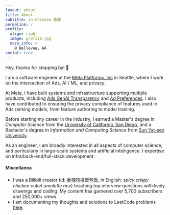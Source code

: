 ```yaml
---
layout: about
title: About
subtitle: in Chinese 桑娜
permalink: /
profile:
  align: right
  image: profile.jpg
  more_info: >
    @ Bellevue, WA
social: true
---
```


Hey, thanks for stopping by! 👋

I am a software engineer at the [Meta Platforms, Inc](https://www.meta.com/) in Seattle, where I work on the intersection of Ads, AI / ML, and privacy.

At Meta, I have built systems and infrastructure supporting multiple products, including [Ads GenAI Transparency](https://www.meta.com/help/artificial-intelligence/How-ai-generated-images-in-ads-are-identified-and-labeled-on-Meta/?srsltid=AfmBOorgHv6vEs3x8fTVFI-KSbyRex02PKqPkWqYA4M0Iakw4P-BePV3) and [Ad Preferences](https://www.facebook.com/privacy/guide/ads/). I also have contributed to ensuring the privacy compliance of features used in Ads ranking models, from feature authoring to model training. 

Before starting my career in the industry, I earned a Master's degree in *Computer Science* from the [University of California, San Diego](https://cse.ucsd.edu/), and a Bachelor's degree in *Information and Computing Science* from [Sun Yat-sen University](https://www.sysu.edu.cn/sysuen/).

As an engineer, I am broadly interested in all aspects of computer science, and particularly in large-scale systems and artificial intelligence. I expertise on infra/back-end/full-stack development.

#### Miscellanea
- I was a Bilibili creator (id: [香辣鸡排蛋包饭](https://space.bilibili.com/363956974), in English: *spicy crispy chicken cutlet omelette rice*) teaching top interview questions with lively drawings and coding. My content has garnered over 5,700 subscribers and 250,000+ views.
- I am documenting my thoughts and solutions to LeetCode problems [here](https://nasang.github.io/leetcode/).